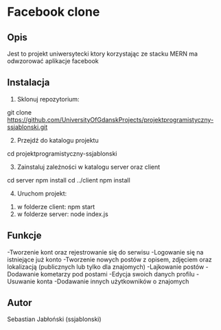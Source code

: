 # Facebook clone

## Opis

Jest to projekt uniwersytecki ktory korzystając ze stacku MERN ma odwzorować aplikacje facebook

## Instalacja

1. Sklonuj repozytorium:

git clone https://github.com/UniversityOfGdanskProjects/projektprogramistyczny-ssjablonski.git

2. Przejdź do katalogu projektu

cd projektprogramistyczny-ssjablonski

3. Zainstaluj zależności w katalogu server oraz client

cd server
npm install
cd ../client
npm install

4. Uruchom projekt:

1) w folderze client: npm start
2) w folderze server: node index.js

## Funkcje

-Tworzenie kont oraz rejestrowanie się do serwisu
-Logowanie się na istniejące już konto
-Tworzenie nowych postów z opisem, zdjęciem oraz lokalizacją (publicznych lub tylko dla znajomych)
-Lajkowanie postów
-Dodawanie kometarzy pod postami
-Edycja swoich danych profilu
-Usuwanie konta
-Dodawanie innych użytkowników o znajomych

## Autor

Sebastian Jabłoński (ssjablonski)

